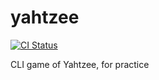 # yahtzee

[![CI Status](https://github.com/augustopher/yahtzee/actions/workflows/ci.yml/badge.svg)](https://github.com/augustopher/yahtzee/actions)

CLI game of Yahtzee, for practice
